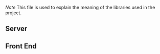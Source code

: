 *Note* This file is used to explain the meaning of the libraries used in the project.

## Server

## Front End